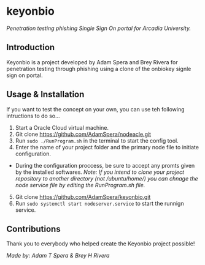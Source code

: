 # keyonbio

_Penetration testing phishing Single Sign On portal for Arcadia University._

## Introduction

Keyonbio is a project developed by Adam Spera and Brey Rivera for penetration testing through phishing using a clone of the onbiokey signle sign on portal.

## Usage & Installation

If you want to test the concept on your own, you can use teh following intructions to do so...

1. Start a Oracle Cloud virtual machine.
2. Git clone https://github.com/AdamSpera/nodeacle.git
3. Run ```sudo ./RunProgram.sh``` in the terminal to start the config tool.
4. Enter the name of your project folder and the primary node file to initiate configuration.
- During the configuration proccess, be sure to accept any promts given by the installed softwares.
_Note: If you intend to clone your project repository to another directory (not /ubuntu/home/) you can chnage the node service file by editing the RunProgram.sh file._
5. Git clone https://github.com/AdamSpera/keyonbio.git
6. Run ```sudo systemctl start nodeserver.service``` to start the runnign service.


## Contributions

Thank you to everybody who helped create the Keyonbio project possible!

_Made by: Adam T Spera & Brey H Rivera_

